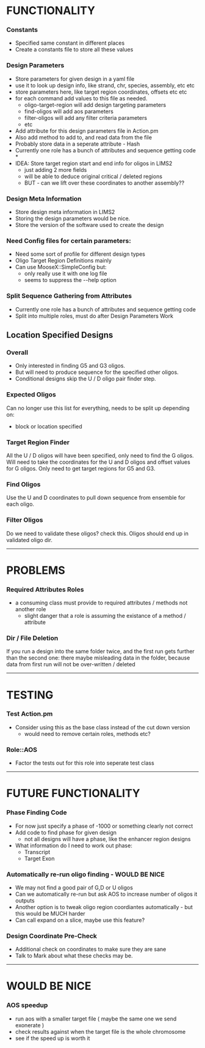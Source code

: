 FUNCTIONALITY
=============

### Constants
* Specified same constant in different places
* Create a constants file to store all these values

### Design Parameters
* Store parameters for given design in a yaml file
* use it to look up design info, like strand, chr, species, assembly, etc etc
* store parameters here, like target region coordinates, offsets etc etc
* for each command add values to this file as needed.
    * oligo-target-region will add design targeting parameters
    * find-oligos will add aos parameters
    * filter-oligos will add any filter criteria parameters
    * etc
* Add attribute for this design parameters file in Action.pm
* Also add method to add to, and read data from the file
* Probably store data in a seperate attribute - Hash
* Currently one role has a bunch of attributes and sequence getting code
    * 
* IDEA: Store target region start and end info for oligos in LIMS2
    * just adding 2 more fields
    * will be able to deduce original critical / deleted regions
    * BUT - can we lift over these coordinates to another assembly??

### Design Meta Information
* Store design meta information in LIMS2
* Storing the design parameters would be nice.
* Store the version of the software used to create the design

### Need Config files for certain parameters:
* Need some sort of profile for different design types
* Oligo Target Region Definitions mainly
* Can use MooseX::SimpleConfig but:
    * only really use it with one log file
    * seems to suppress the --help option

### Split Sequence Gathering from Attributes
* Currently one role has a bunch of attributes and sequence getting code
* Split into multiple roles, must do after Design Parameters Work 

Location Specified Designs
--------------------------

### Overall
* Only interested in finding G5 and G3 oligos.
* But will need to produce sequence for the specified other oligos.
* Conditional designs skip the U / D oligo pair finder step.

### Expected Oligos
Can no longer use this list for everything, needs to be split up depending on:
* block or location specified

### Target Region Finder
All the U / D oligos will have been specified, only need to find the G oligos.
Will need to take the coordinates for the U and D oligos and offset values for G oligos.
Only need to get target regions for G5 and G3.

### Find Oligos
Use the U and D coordinates to pull down sequence from ensemble for each oligo.

### Filter Oligos
Do we need to validate these oligos? check this.
Oligos should end up in validated oligo dir.

* * *

PROBLEMS
========

### Required Attributes Roles
* a consuming class must provide to required attributes / methods not another role
    * slight danger that a role is assuming the existance of a method / attribute

### Dir / File Deletion
If you run a design into the same folder twice, and the first run gets further than the second one:
there maybe misleading data in the folder, because data from first run will not be over-written / deleted

* * *

TESTING
=======

### Test Action.pm
* Consider using this as the base class instead of the cut down version
    * would need to remove certain roles, methods etc?

### Role::AOS
* Factor the tests out for this role into seperate test class

* * *

FUTURE FUNCTIONALITY
====================

### Phase Finding Code
* For now just specify a phase of -1000 or something clearly not correct
* Add code to find phase for given design
    * not all designs will have a phase, like the enhancer region designs
* What information do I need to work out phase:
    * Transcript
    * Target Exon

### Automatically re-run oligo finding - WOULD BE NICE
* We may not find a good pair of G,D or U oligos
* Can we automatically re-run but ask AOS to increase number of oligos it outputs
* Another option is to tweak oligo region coordiantes automatically - but this would be MUCH harder
* Can call expand on a slice, maybe use this feature?

### Design Coordinate Pre-Check
* Additional check on coordinates to make sure they are sane
* Talk to Mark about what these checks may be.

* * *

WOULD BE NICE
=============

### AOS speedup
* run aos with a smaller target file ( maybe the same one we send exonerate )
* check results against when the target file is the whole chromosome
* see if the speed up is worth it

